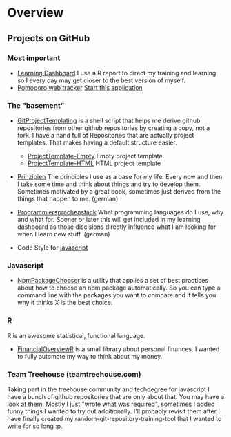 # Overview

## Projects on GitHub

### Most important

  - [Learning Dashboard](Learning-Dashboard.html) I use a R report to direct my training and learning so I every day may get closer to the best version of myself.
  - [Pomodoro web tracker](https://github.com/stho32/pomodoroWebTracker) [Start this application](https://stho32.github.io/pomodoroWebTracker/Source/index.html)

### The "basement"
  - [GitProjectTemplating](https://github.com/stho32/GitProjectTemplating) is a shell script that helps me derive github repositories from other github repositories by creating a copy, not a fork. I have a hand full of Repositories that are actually project templates. That makes having a default structure easier.
    - [ProjectTemplate-Empty](https://github.com/stho32/ProjectTemplate-Empty) Empty project template.
    - [ProjectTemplate-HTML](https://github.com/stho32/ProjectTemplate-HTML) HTML project template

  - [Prinzipien](https://github.com/stho32/Prinzipien) The principles I use as a base for my life. Every now and then I take some time and think about things and try to develop them. Sometimes motivated by a great book, sometimes just derived from the things that happen to me. (german)

  - [Programmiersprachenstack](https://github.com/stho32/Programmiersprachenstack) What programming languages do I use, why and what for. Sooner or later this will get included in my learning dashboard as those discisions directly influence what I am looking for when I learn new stuff. (german)

  - Code Style for [javascript](https://github.com/stho32/idiomatic.js)

### Javascript

  - [NpmPackageChooser](https://github.com/stho32/NpmPackageChooser) is a utility that applies a set of best practices about how to choose an npm package automatically. So you can type a command line with the packages you want to compare and it tells you why it thinks X is the best choice.

### R

R is an awesome statistical, functional language. 

  - [FinancialOverviewR](https://github.com/stho32/FinancialOverviewR) is a small library about personal finances. I wanted to fully automate my way to think about my money.

### Team Treehouse (teamtreehouse.com)

Taking part in the treehouse community and techdegree for javascript I have a bunch of github repositories that are only about that. You may have a look at them. Mostly I just "wrote what was required", sometimes I added funny things I wanted to try out additionally. I'll probably revisit them after I have finally created my random-git-repository-training-tool that I wanted to write for so long :p. 



